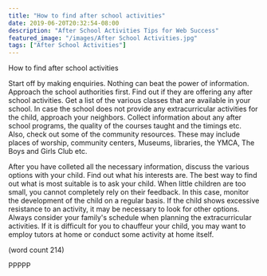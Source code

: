 ```yaml
---
title: "How to find after school activities"
date: 2019-06-20T20:32:54-08:00
description: "After School Activities Tips for Web Success"
featured_image: "/images/After School Activities.jpg"
tags: ["After School Activities"]
---
```


How to find after school activities

Start off by making enquiries. Nothing can beat the power of information.
Approach the school authorities first. Find out if they are offering any 
after school activities. Get a list of the various classes that are 
available in your school. In case the school does not provide any 
extracurricular activities for the child, approach your neighbors. Collect 
information about any after school programs, the quality of the courses 
taught and the timings etc. Also, check out some of the community 
resources. These may include places of worship, community centers, 
Museums, libraries, the YMCA, The Boys and Girls Club etc.

After you have colleted all the necessary information, discuss the various 
options with your child. Find out what his interests are. The best way to 
find out what is most suitable is to ask your child. When little children 
are too small, you cannot completely rely on their feedback. In this case, 
monitor the development of the child on a regular basis. If the child 
shows excessive resistance to an activity, it may be necessary to look for 
other options. Always consider your family's schedule when planning the 
extracurricular activities. If it is difficult for you to chauffeur your 
child, you may want to employ tutors at home or conduct some activity at 
home itself. 

(word count 214)

PPPPP

